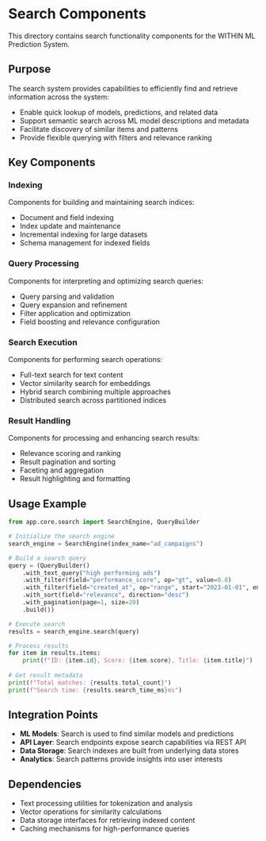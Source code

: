 # Search Components

This directory contains search functionality components for the WITHIN ML Prediction System.

## Purpose

The search system provides capabilities to efficiently find and retrieve information across the system:
- Enable quick lookup of models, predictions, and related data
- Support semantic search across ML model descriptions and metadata
- Facilitate discovery of similar items and patterns
- Provide flexible querying with filters and relevance ranking

## Key Components

### Indexing

Components for building and maintaining search indices:
- Document and field indexing
- Index update and maintenance
- Incremental indexing for large datasets
- Schema management for indexed fields

### Query Processing

Components for interpreting and optimizing search queries:
- Query parsing and validation
- Query expansion and refinement
- Filter application and optimization
- Field boosting and relevance configuration

### Search Execution

Components for performing search operations:
- Full-text search for text content
- Vector similarity search for embeddings
- Hybrid search combining multiple approaches
- Distributed search across partitioned indices

### Result Handling

Components for processing and enhancing search results:
- Relevance scoring and ranking
- Result pagination and sorting
- Faceting and aggregation
- Result highlighting and formatting

## Usage Example

```python
from app.core.search import SearchEngine, QueryBuilder

# Initialize the search engine
search_engine = SearchEngine(index_name="ad_campaigns")

# Build a search query
query = (QueryBuilder()
    .with_text_query("high performing ads")
    .with_filter(field="performance_score", op="gt", value=0.8)
    .with_filter(field="created_at", op="range", start="2023-01-01", end="2023-12-31")
    .with_sort(field="relevance", direction="desc")
    .with_pagination(page=1, size=20)
    .build())

# Execute search
results = search_engine.search(query)

# Process results
for item in results.items:
    print(f"ID: {item.id}, Score: {item.score}, Title: {item.title}")
    
# Get result metadata
print(f"Total matches: {results.total_count}")
print(f"Search time: {results.search_time_ms}ms")
```

## Integration Points

- **ML Models**: Search is used to find similar models and predictions
- **API Layer**: Search endpoints expose search capabilities via REST API
- **Data Storage**: Search indexes are built from underlying data stores
- **Analytics**: Search patterns provide insights into user interests

## Dependencies

- Text processing utilities for tokenization and analysis
- Vector operations for similarity calculations
- Data storage interfaces for retrieving indexed content
- Caching mechanisms for high-performance queries 